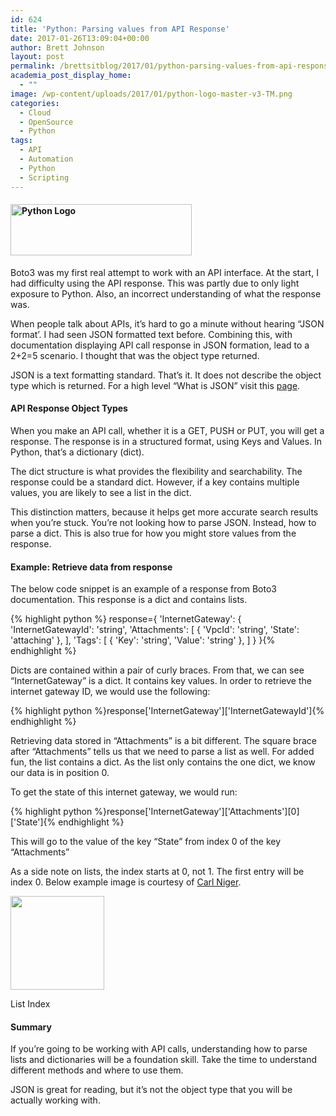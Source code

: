 ```yaml
---
id: 624
title: 'Python: Parsing values from API Response'
date: 2017-01-26T13:09:04+00:00
author: Brett Johnson
layout: post
permalink: /brettsitblog/2017/01/python-parsing-values-from-api-response/
academia_post_display_home:
  - ""
image: /wp-content/uploads/2017/01/python-logo-master-v3-TM.png
categories:
  - Cloud
  - OpenSource
  - Python
tags:
  - API
  - Automation
  - Python
  - Scripting
---
```

#### <img class="alignnone" title="Python Logo" src="https://www.python.org/static/img/python-logo.png" width="290" height="82" />

Boto3 was my first real attempt to work with an API interface. At the start, I had difficulty using the API response. This was partly due to only light exposure to Python. Also, an incorrect understanding of what the response was.

When people talk about APIs, it&#8217;s hard to go a minute without hearing &#8220;JSON format&#8217;. I had seen JSON formatted text before. Combining this, with documentation displaying API call response in JSON formation, lead to a 2+2=5 scenario. I thought that was the object type returned.

JSON is a text formatting standard. That&#8217;s it. It does not describe the object type which is returned. For a high level &#8220;What is JSON&#8221; visit this [page](http://developers.squarespace.com/what-is-json/).

#### API Response Object Types

When you make an API call, whether it is a GET, PUSH or PUT, you will get a response. The response is in a structured format, using Keys and Values. In Python, that&#8217;s a dictionary (dict).

The dict structure is what provides the flexibility and searchability. The response could be a standard dict. However, if a key contains multiple values, you are likely to see a list in the dict.

This distinction matters, because it helps get more accurate search results when you&#8217;re stuck. You&#8217;re not looking how to parse JSON. Instead, how to parse a dict. This is also true for how you might store values from the response.

#### Example: Retrieve data from response

The below code snippet is an example of a response from Boto3 documentation. This response is a dict and contains lists.

{% highlight python %}
response={
    'InternetGateway': {
        'InternetGatewayId': 'string',
        'Attachments': [
            {
                'VpcId': 'string',
                'State': 'attaching'
            },
        ],
        'Tags': [
            {
                'Key': 'string',
                'Value': 'string'
            },
        ]
    }
}{% endhighlight %}

Dicts are contained within a pair of curly braces. From that, we can see &#8220;InternetGateway&#8221; is a dict. It contains key values. In order to retrieve the internet gateway ID, we would use the following:

{% highlight python %}response['InternetGateway']['InternetGatewayId']{% endhighlight %}

Retrieving data stored in &#8220;Attachments&#8221; is a bit different. The square brace after &#8220;Attachments&#8221; tells us that we need to parse a list as well. For added fun, the list contains a dict. As the list only contains the one dict, we know our data is in position 0.

To get the state of this internet gateway, we would run:

{% highlight python %}response['InternetGateway']['Attachments'][0]['State']{% endhighlight %}

This will go to the value of the key &#8220;State&#8221; from index 0 of the key &#8220;Attachments&#8221;

As a side note on lists, the index starts at 0, not 1. The first entry will be index 0. Below example image is courtesy of [Carl Niger](https://twitter.com/carl_niger).

<div id="attachment_627" style="width: 160px" class="wp-caption alignnone">
  <a href="https://sdbrett.com/BrettsITBlog/wp-content/uploads/2017/01/list-index.png"><img class="size-thumbnail wp-image-627" src="https://sdbrett.com/BrettsITBlog/wp-content/uploads/2017/01/list-index-150x150.png" alt="" width="150" height="150" /></a>
  
  <p class="wp-caption-text">
    List Index
  </p>
</div>

#### Summary

If you&#8217;re going to be working with API calls, understanding how to parse lists and dictionaries will be a foundation skill. Take the time to understand different methods and where to use them.

JSON is great for reading, but it&#8217;s not the object type that you will be actually working with.